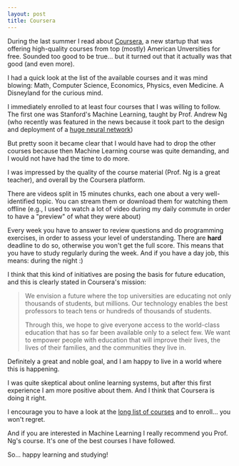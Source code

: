 ```yaml
---
layout: post
title: Coursera
---
```


During the last summer I read about [Coursera](http://www.coursera.org), a new startup that was offering high-quality courses from top (mostly) American Unversities for free. Sounded too good to be true... but it turned out that it actually was that good (and even more).

I had a quick look at the list of the available courses and it was mind blowing: Math, Computer Science, Economics, Physics, even Medicine. A Disneyland for the curious mind.

I immediately enrolled to at least four courses that I was willing to follow. The first one was Stanford's Machine Learning, taught by Prof. Andrew Ng (who recently was featured in the news because it took part to the design and deployment of a [huge neural network](http://www.nytimes.com/2012/06/26/technology/in-a-big-network-of-computers-evidence-of-machine-learning.html?pagewanted=all))

But pretty soon it became clear that I would have had to drop the other courses because then Machine Learning course was quite demanding, and I would not have had the time to do more.

I was impressed by the quality of the course material (Prof. Ng is a great teacher), and overall by the Coursera platform.

There are videos split in 15 minutes chunks, each one about a very well-identified topic. You can stream them or download them for watching them offline (e.g., I used to watch a lot of video during my daily commute in order to have a "preview" of what they were about)

Every week you have to answer to review questions and do programming exercises, in order to assess your level of understanding. There are **hard** deadline to do so, otherwise you won't get the full score. This means that you have to study regularly during the week. And if you have a day job, this means: during the night :)

I think that this kind of initiatives are posing the basis for future education, and this is clearly stated in Coursera's mission:

> We envision a future where the top universities are educating not only thousands of students, but millions. Our technology enables the best professors to teach tens or hundreds of thousands of students.
>
>Through this, we hope to give everyone access to the world-class education that has so far been available only to a select few. We want to empower people with education that will improve their lives, the lives of their families, and the communities they live in.

Definitely a great and noble goal, and I am happy to live in a world where this is happening.

I was quite skeptical about online learning systems, but after this first experience I am more positive about them. And I think that Coursera is doing it right.

I encourage you to have a look at the [long list of courses](https://www.coursera.org/courses) and to enroll... you won't regret. 

And if you are interested in Machine Learning I really recommend you Prof. Ng's course. It's one of the best courses I have followed.

So... happy learning and studying!
